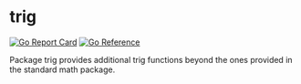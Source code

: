 # trig

[![Go Report Card](https://goreportcard.com/badge/github.com/eqgo/trig)](https://goreportcard.com/report/github.com/eqgo/trig)
[![Go Reference](https://pkg.go.dev/badge/github.com/eqgo/trig)](https://pkg.go.dev/github.com/eqgo/trig)

Package trig provides additional trig functions beyond the ones provided in the standard math package. 